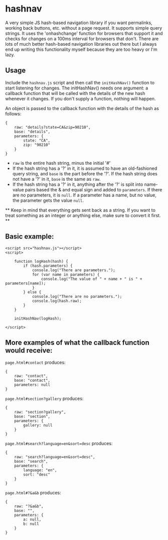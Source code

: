hashnav
=======

A very simple JS hash-based navigation library if you want permalinks, working back buttons, etc. without a page request.  It supports simple query strings.  It uses the 'onhashchange' function for browsers that support it and checks for changes on a 100ms interval for browsers that don't.  There are lots of much better hash-based navigation libraries out there but I always end up writing this functionality myself because they are too heavy or I'm lazy.

## Usage ##

Include the `hashnav.js` script and then call the `initHashNav()` function to start listening for changes.  The initHashNav() needs one argument: a callback function that will be called with the details of the new hash whenever it changes.  If you don't supply a function, nothing will happen.

An object is passed to the callback function with the details of the hash as follows:

	{
		raw: "details?state=CA&zip=90210",
		base: "details",
		parameters: {
			state: "CA",
			zip: "90210"
		}
	}

* `raw` is the entire hash string, minus the initial '#'
* If the hash string has a '?' in it, it is assumed to have an old-fashioned query string, and `base` is the part before the '?'.  If the hash string does not have a '?' in it, `base` is the same as `raw`.
* If the hash string has a '?' in it, anything after the '?' is split into name-value pairs based the & and equal sign and added to `parameters`.  If there are no parameters, it is `null`.  If a parameter has a name, but no value, the parameter gets the value `null`.

** Keep in mind that everything gets sent back as a string.  If you want to treat something as an integer or anything else, make sure to convert it first. **

## Basic example: ##

	<script src="hashnav.js"></script>
	<script>

		function logHash(hash) {			
			if (hash.parameters) {				
				console.log("There are parameters.");
				for (var name in parameters) {
					console.log("The value of " + name + " is " + parameters[name]);
				}
			} else {
				console.log("There are no parameters.");
				console.log(hash.raw);
			}		
		}

		initHashNav(logHash);

	</script>

## More examples of what the callback function would receive: ##

`page.html#contact` produces:

	{
		raw: "contact",
		base: "contact",
		parameters: null
	}

`page.html#section?gallery` produces:

	{
		raw: "section?gallery",
		base: "section",
		parameters: {
			gallery: null
		}
	}

`page.html#search?language=en&sort=desc` produces:

	{
		raw: "search?language=en&sort=desc",
		base: "search",
		parameters: {
			language: "en",
			sort: "desc"
		}
	}

`page.html#?&a&b` produces:

	{
		raw: "?&a&b",
		base: "",
		parameters: {
			a: null,
			b: null
		}
	}